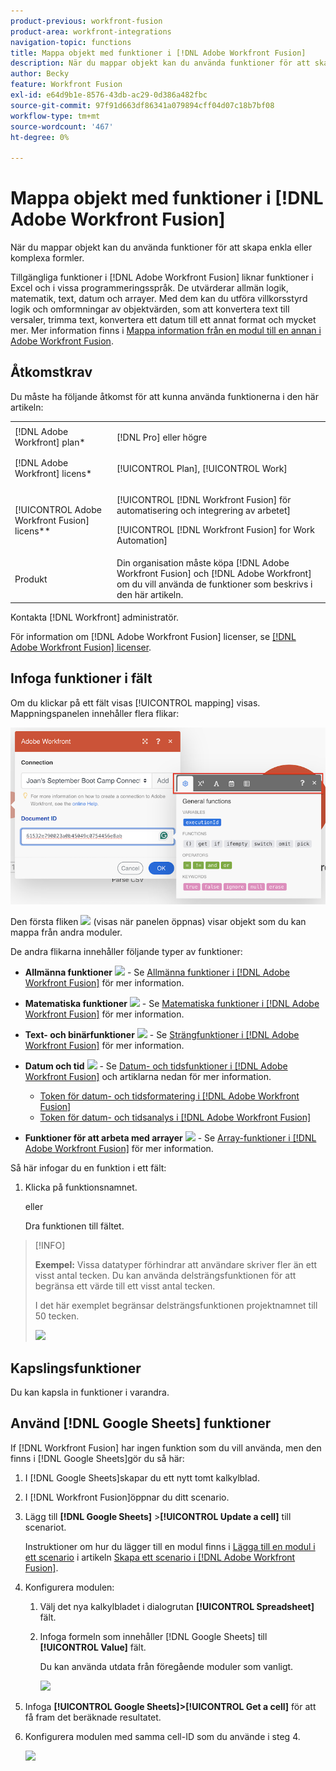```yaml
---
product-previous: workfront-fusion
product-area: workfront-integrations
navigation-topic: functions
title: Mappa objekt med funktioner i [!DNL Adobe Workfront Fusion]
description: När du mappar objekt kan du använda funktioner för att skapa enkla eller komplexa formler.
author: Becky
feature: Workfront Fusion
exl-id: e64d9b1e-8576-43db-ac29-0d386a482fbc
source-git-commit: 97f91d663df86341a079894cff04d07c18b7bf08
workflow-type: tm+mt
source-wordcount: '467'
ht-degree: 0%

---
```


# Mappa objekt med funktioner i [!DNL Adobe Workfront Fusion]

När du mappar objekt kan du använda funktioner för att skapa enkla eller komplexa formler.

Tillgängliga funktioner i [!DNL Adobe Workfront Fusion] liknar funktioner i Excel och i vissa programmeringsspråk. De utvärderar allmän logik, matematik, text, datum och arrayer. Med dem kan du utföra villkorsstyrd logik och omformningar av objektvärden, som att konvertera text till versaler, trimma text, konvertera ett datum till ett annat format och mycket mer. Mer information finns i [Mappa information från en modul till en annan i Adobe Workfront Fusion](../../workfront-fusion/mapping/map-information-between-modules.md).

## Åtkomstkrav

Du måste ha följande åtkomst för att kunna använda funktionerna i den här artikeln:

<table style="table-layout:auto">
 <col> 
 <col> 
 <tbody> 
  <tr> 
   <td role="rowheader">[!DNL Adobe Workfront] plan*</td> 
   <td> <p>[!DNL Pro] eller högre</p> </td> 
  </tr> 
  <tr data-mc-conditions=""> 
   <td role="rowheader">[!DNL Adobe Workfront] licens*</td> 
   <td> <p>[!UICONTROL Plan], [!UICONTROL Work]</p> </td> 
  </tr> 
  <tr> 
   <td role="rowheader">[!UICONTROL Adobe Workfront Fusion] licens**</td> 
   <td> <p>[!UICONTROL [!DNL Workfront Fusion] för automatisering och integrering av arbetet] </p><p>[!UICONTROL [!DNL Workfront Fusion] for Work Automation]</p>  </td> 
  </tr> 
  <tr> 
   <td role="rowheader">Produkt</td> 
   <td>Din organisation måste köpa [!DNL Adobe Workfront Fusion] och [!DNL Adobe Workfront] om du vill använda de funktioner som beskrivs i den här artikeln.</td> 
  </tr> 
 </tbody> 
</table>

Kontakta [!DNL Workfront] administratör.

För information om [!DNL Adobe Workfront Fusion] licenser, se [[!DNL Adobe Workfront Fusion] licenser](../../workfront-fusion/get-started/license-automation-vs-integration.md).

## Infoga funktioner i fält

Om du klickar på ett fält visas [!UICONTROL mapping] visas. Mappningspanelen innehåller flera flikar:

![](assets/functions-toolbar-350x189.png)

Den första fliken ![](assets/toolbar-icon-functions-you-map-from-other-modules.png) (visas när panelen öppnas) visar objekt som du kan mappa från andra moduler.

De andra flikarna innehåller följande typer av funktioner:

* **Allmänna funktioner** ![](assets/toolbar-icon-general-function.png) - Se [Allmänna funktioner i [!DNL Adobe Workfront Fusion]](../../workfront-fusion/functions/general-functions.md) för mer information.

* **Matematiska funktioner** ![](assets/toolbar-icon-math-functions.png) - Se [Matematiska funktioner i [!DNL Adobe Workfront Fusion]](../../workfront-fusion/functions/math-functions.md) för mer information.

* **Text- och binärfunktioner** ![](assets/toolbar-icon-text&binary-functions.png) - Se [Strängfunktioner i [!DNL Adobe Workfront Fusion]](../../workfront-fusion/functions/string-functions.md) för mer information.

* **Datum och tid** ![](assets/toolbar-icon-date&time-functions.png) - Se [Datum- och tidsfunktioner i [!DNL Adobe Workfront Fusion]](../../workfront-fusion/functions/date-and-time-functions.md) och artiklarna nedan för mer information.

   * [Token för datum- och tidsformatering i [!DNL Adobe Workfront Fusion]](../../workfront-fusion/functions/tokens-for-date-and-time-formatting.md)
   * [Token för datum- och tidsanalys i [!DNL Adobe Workfront Fusion]](../../workfront-fusion/functions/tokens-for-date-and-time-parsing.md)

* **Funktioner för att arbeta med arrayer** ![](assets/toolbar-icon-functions-for-arrays.png) - Se [Array-funktioner i [!DNL Adobe Workfront Fusion]](../../workfront-fusion/functions/array-functions.md) för mer information.

Så här infogar du en funktion i ett fält:

1. Klicka på funktionsnamnet.

   eller

   Dra funktionen till fältet.

>[!INFO]
>
>**Exempel:** Vissa datatyper förhindrar att användare skriver fler än ett visst antal tecken. Du kan använda delsträngsfunktionen för att begränsa ett värde till ett visst antal tecken.
>
>I det här exemplet begränsar delsträngsfunktionen projektnamnet till 50 tecken.
>
>![](assets/example-meet-length-restriction-350x184.png)

## Kapslingsfunktioner

Du kan kapsla in funktioner i varandra.

## Använd [!DNL Google Sheets] funktioner

If [!DNL Workfront Fusion] har ingen funktion som du vill använda, men den finns i [!DNL Google Sheets]gör du så här:

1. I [!DNL Google Sheets]skapar du ett nytt tomt kalkylblad.
1. I [!DNL Workfront Fusion]öppnar du ditt scenario.
1. Lägg till **[!DNL Google Sheets]** >**[!UICONTROL Update a cell]** till scenariot.

   Instruktioner om hur du lägger till en modul finns i [Lägga till en modul i ett scenario](../../workfront-fusion/scenarios/create-a-scenario.md#add) i artikeln [Skapa ett scenario i [!DNL Adobe Workfront Fusion]](../../workfront-fusion/scenarios/create-a-scenario.md).

1. Konfigurera modulen:

   1. Välj det nya kalkylbladet i dialogrutan **[!UICONTROL Spreadsheet]** fält.
   1. Infoga formeln som innehåller [!DNL Google Sheets] till **[!UICONTROL Value]** fält.

      Du kan använda utdata från föregående moduler som vanligt.

      ![](assets/exploit-google-sheet-functions-350x218.png)

1. Infoga **[!UICONTROL Google Sheets]>[!UICONTROL Get a cell]** för att få fram det beräknade resultatet.
1. Konfigurera modulen med samma cell-ID som du använde i steg 4.

   ![](assets/exploit-google-sheet-functions-2-350x187.png)
